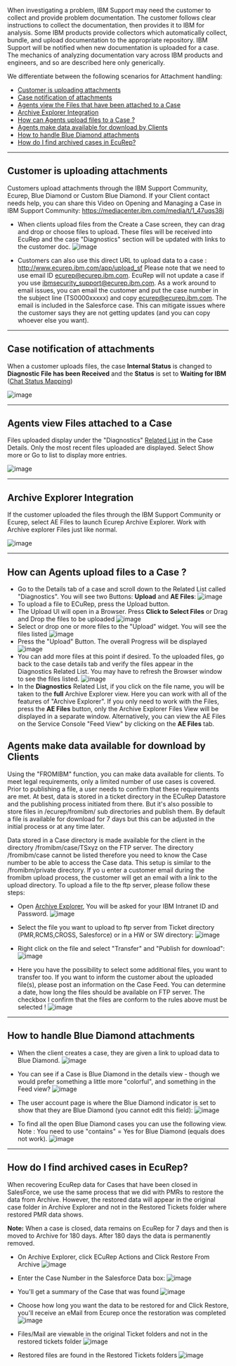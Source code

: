 
When investigating a problem, IBM Support may need the customer to collect and provide problem documentation.  The customer follows clear instructions to collect the documentation, then provides it to IBM for analysis.  Some IBM products provide collectors which automatically collect, bundle, and upload documentation to the appropriate repository.  IBM Support will be notified when new documentation is uploaded for a case.  The mechanics of analyzing documentation vary across IBM products and engineers, and so are described here only generically.

We differentiate between the following scenarios for Attachment handling:
 * [Customer is uploading attachments](/dba-support/DBA-Education/#/DBA-Education/process/agents/case/attachments#customer)
 * [Case notification of attachments](/dba-support/DBA-Education/#/DBA-Education/process/agents/case/attachments#notifications)
 * [Agents view the Files that have been attached to a Case](/dba-support/DBA-Education/#/DBA-Education/process/agents/case/attachments#notifications)
 * [Archive Explorer Integration](/dba-support/DBA-Education/#/DBA-Education/process/agents/case/attachments#aex)
 * [How can Agents upload files to a Case ?](/dba-support/DBA-Education/#/DBA-Education/process/agents/case/attachments#upload)
 * [Agents make data available for download by Clients](/dba-support/DBA-Education/#/DBA-Education/process/agents/case/attachments#fromibm)
 * [How to handle Blue Diamond attachments](/dba-support/DBA-Education/#/DBA-Education/process/agents/case/attachments#bluediamond)
 * [How do I find archived cases in EcuRep?](/dba-support/DBA-Education/#/DBA-Education/process/agents/case/attachments#archived)

---

## <a id="customer" name="customer"></a>Customer is uploading attachments

Customers upload attachments through the IBM Support Community, Ecurep, Blue Diamond or Custom Blue Diamond. If your Client contact needs help, you can share this Video on Opening and Managing a Case in IBM Support Community: https://mediacenter.ibm.com/media/t/1_47uqs38j

* When clients upload files from the Create a Case screen, they can drag and drop or choose files to upload.  These files will be received into EcuRep and the case "Diagnostics" section will be updated with links to the customer doc.
  ![image](https://media.github.ibm.com/user/19331/files/2fe01ec0-b50d-11e8-9b56-d2fbc734b694)

* Customers can also use this direct URL to upload data to a case : http://www.ecurep.ibm.com/app/upload_sf
  Please note that we need to use email ID ecurep@ecurep.ibm.com.   EcuRep will not update a case if you use ibmsecurity_support@ecurep.ibm.com.  As a work around to email issues, you can email the customer and put the case number in the subject line (TS0000xxxxx) and copy ecurep@ecurep.ibm.com.  The email is included in the Salesforce case.  This can mitigate issues where the customer says they are not getting updates  (and you can copy whoever else you want).


---

## <a id="notifications" name="notifications"></a>Case notification of attachments

When a customer uploads files, the case **Internal Status** is changed to **Diagnostic File has been Received** and the **Status** is set to **Waiting for IBM** (<a href="/dba-support/DBA-Education/#/DBA-Education/process/case/statusMapping">Chat Status Mapping</a>)

![image](https://media.github.ibm.com/user/42891/files/34d86c38-ad34-11e8-8b8d-df6763ab2492)

---

## <a id="view" name="view"></a>Agents view Files attached to a Case

Files uploaded display under the "Diagnostics" <a href="/dba-support/DBA-Education/#/DBA-Education/uis/workbench/relatedlists">Related List</a> in the Case Details. Only the most recent files uploaded are displayed. Select Show more or Go to list to display more entries. 

![image](https://media.github.ibm.com/user/42891/files/a500401c-ad34-11e8-86f1-f76ef7a6734c)

---

## <a id="aex" name="aex"></a>Archive Explorer Integration

If the customer uploaded the files through the IBM Support Community or Ecurep, select AE Files to launch Ecurep Archive Explorer. Work with Archive explorer Files just like normal.

![image](https://media.github.ibm.com/user/19331/files/8d027046-b4de-11e8-839c-8137d314214e)

---
## <a id="upload" name="upload"></a>How can Agents upload files to a Case ?

* Go to the Details tab of a case and scroll down to the Related List called "Diagnostics". You will see two Buttons: **Upload** and **AE Files**:
  ![image](https://media.github.ibm.com/user/19331/files/16a19aca-b674-11e8-95af-c075e4fabd12)
* To upload a file to ECuRep, press the Upload button.
* The Upload UI will open in a Browser. Press **Click to Select Files** or Drag and Drop the files to be uploaded
  ![image](https://media.github.ibm.com/user/19331/files/40489464-b674-11e8-861d-4ccc312b4b30)
* Select or drop one or more files to the "Upload" widget. You will see the files listed
  ![image](https://media.github.ibm.com/user/19331/files/5d9ae0bc-b674-11e8-93a2-8d66ae35d11c)
* Press the "Upload" Button. The overall Progress will be displayed
  ![image](https://media.github.ibm.com/user/19331/files/73f79544-b674-11e8-96d4-443147e9b8e3)
* You can add more files at this point if desired. To the uploaded files, go back to the case details tab and verify the files appear in the Diagnostics Related List. You may have to refresh the Browser window to see the files listed.
  ![image](https://media.github.ibm.com/user/19331/files/a2c67e9e-b674-11e8-8bae-773a1a75b398)
* In the **Diagnostics** Related List, if you click on the file name, you will be taken to the **full** Archive Explorer view. Here you can work with all of the features of "Archive Explorer". If you only need to work with the Files, press the **AE Files** button, only the Archive Explorer Files View will be displayed in a separate window. Alternatively, you can view the AE Files on the Service Console "Feed View" by clicking on the **AE Files** tab. 


## <a id="fromibm" name="fromibm"></a>Agents make data available for download by Clients

Using the "FROMIBM" function, you can make data available for clients. To meet legal requirements, only a limited number of use cases is covered. Prior to publishing a file, a user needs to confirm that these requirements are met. At best, data is stored in a ticket directory in the ECuRep Datastore and the publishing process initiated from there. But it's also possible to store files in /ecurep/fromibm/ sub directories and publish them. By default a file is available for download for 7 days but this can be adjusted in the initial process or at any time later.

Data stored in a Case directory is made available for the client in the directory /fromibm/case/TSxyz on the FTP server. The directory /fromibm/case cannot be listed therefore you need to know the Case number to be able to access the Case data. This setup is similar to the /fromibm/private directory. If yo u enter a customer email during the fromibm upload process, the customer will get an email with a link to the upload directory. To upload a file to the ftp server, please follow these steps:

* Open <a href="https://ecurep.mainz.de.ibm.com/ae5/login/login.html" target="_blank">Archive Explorer</a>, You will be asked for your IBM Intranet ID and Password.
![image](https://media.github.ibm.com/user/19331/files/7f1daa96-b4fb-11e8-9da0-beade59ddd7b)

* Select the file you want to upload to ftp server from Ticket directory (PMR,RCMS,CROSS, Salesforce) or in a HW or SW directory:
![image](https://media.github.ibm.com/user/19331/files/b25fac6e-b4fc-11e8-8c39-b37904eb75e5)

* Right click on the file and select "Transfer" and "Publish for download":
![image](https://media.github.ibm.com/user/19331/files/d192fab4-b4fc-11e8-8750-d6d3910710f2)

* Here you have the possibility to select some additional files, you want to transfer too.
If you want to inform the customer about the uploaded file(s), please post an information on the Case Feed. You can determine a date, how long the files should be available on FTP server. The checkbox  I confirm that the files are conform to the rules above must be selected ! 
![image](https://media.github.ibm.com/user/19331/files/7e60b0f6-b4fd-11e8-957f-9195344f7a0c)

---

## <a id="bluediamond" name="bluediamond"></a>How to handle Blue Diamond attachments

* When the client creates a case, they are given a link to upload data to Blue Diamond.
  ![image](https://media.github.ibm.com/user/19331/files/6e91fa90-b50c-11e8-9320-e6ce237ef1c0)

* You can see if a Case is Blue Diamond in the details view - though we would prefer something a little more "colorful", and something in the Feed view?
  ![image](https://media.github.ibm.com/user/19331/files/dba77b78-b50c-11e8-9e42-d470bc93d0d5)

* The user account page is where the Blue Diamond indicator is set to show that they are Blue Diamond (you cannot edit this field):
  ![image](https://media.github.ibm.com/user/19331/files/f4b75796-b50c-11e8-9044-70990a8b6808)

* To find all the open Blue Diamond cases you can use the following view.  Note : You need to use "contains" = Yes for Blue Diamond (equals does not work).
  ![image](https://media.github.ibm.com/user/19331/files/06e7993a-b50d-11e8-822e-a79c0da7c319)

---

## <a id="archived" name="archived"></a>How do I find archived cases in EcuRep?

When recovering EcuRep data for Cases that have been closed in SalesForce, we use the same process that we did with PMRs to restore the data from Archive.  However, the restored data will appear in the original case folder in Archive Explorer and not in the Restored Tickets folder where restored PMR data shows.  

**Note:** When a case is closed, data remains on EcuRep for 7 days and then is moved to Archive for 180 days.  After 180 days the data is permanently removed.

* On Archive Explorer, click ECuRep Actions and Click Restore From Archive
  ![image](https://media.github.ibm.com/user/19331/files/8f162b72-b671-11e8-8be5-67ab9b5eb98d)

* Enter the Case Number in the Salesforce Data box:
  ![image](https://media.github.ibm.com/user/19331/files/ad9a4d3a-b671-11e8-9811-3698481e4f23)

* You'll get a summary of the Case that was found
  ![image](https://media.github.ibm.com/user/19331/files/dbc276ba-b671-11e8-8a13-316e49eb963a)

* Choose how long you want the data to be restored for and Click Restore, you'll receive an eMail from Ecurep once the restoration was completed
  ![image](https://media.github.ibm.com/user/19331/files/f510b23a-b671-11e8-8dd2-4ed81155d7a9)

* Files/Mail are viewable in the original Ticket folders and not in the restored tickets folder
  ![image](https://media.github.ibm.com/user/19331/files/14e4a60c-b672-11e8-8484-4288fb4a1f63)

* Restored files are found in the Restored Tickets folders
  ![image](https://media.github.ibm.com/user/19331/files/2461b430-b672-11e8-8196-66f81391e086)
